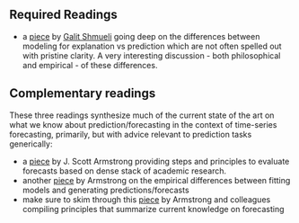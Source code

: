 ## Required Readings

* a [piece](http://projecteuclid.org/download/pdfview_1/euclid.ss/1294167961) by [Galit Shmueli](http://www.galitshmueli.com) going deep on the differences between modeling for explanation vs prediction which are not often spelled out with pristine clarity. A very interesting discussion - both philosophical and empirical - of these differences.

## Complementary readings

These three readings synthesize much of the current state of the art on what we know about prediction/forecasting in the context of time-series forecasting, primarily, but with advice relevant to prediction tasks generically:

* a [piece](https://repository.upenn.edu/marketing_papers/146/?utm_source=repository.upenn.edu%2Fmarketing_papers%2F146&utm_medium=PDF&utm_campaign=PDFCoverPages) by J. Scott Armstrong providing steps and principles to evaluate forecasts based on dense stack of academic research.
* another [piece](https://repository.upenn.edu/cgi/viewcontent.cgi?article=1190&context=marketing_papers) by Armstrong on the empirical differences between fitting models and generating predictions/forecasts
* make sure to skim through this [piece](https://www.sciencedirect.com/science/article/pii/S0148296315001459) by Armstrong and colleagues compiling principles that summarize current knowledge on forecasting
